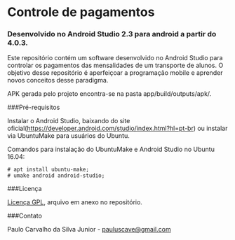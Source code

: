 # Controle de pagamentos
### Desenvolvido no Android Studio 2.3 para android a partir do 4.0.3.

Este repositório contém um software desenvolvido no Android Studio para controlar os pagamentos das mensalidades de um transporte de alunos. O objetivo desse repositório é aperfeiçoar a programação mobile e aprender novos conceitos desse paradigma. 

APK gerada pelo projeto encontra-se na pasta app/build/outputs/apk/.

###Pré-requisitos

Instalar o Android Studio, baixando do site oficial(https://developer.android.com/studio/index.html?hl=pt-br) ou instalar via UbuntuMake para usuários do Ubuntu. 

Comandos para instalação do UbuntuMake e Android Studio no Ubuntu 16.04:
```
# apt install ubuntu-make;
# umake android android-studio;
```

###Licença

[Licença GPL](https://github.com/paulocsilvajr/ControlePgto/blob/master/license_gpl.txt), arquivo em anexo no repositório.

###Contato

Paulo Carvalho da Silva Junior - pauluscave@gmail.com
